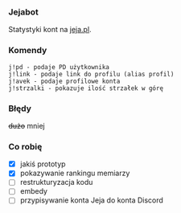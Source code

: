 ### Jejabot
Statystyki kont na [jeja.pl](https://jeja.pl).

### Komendy
```
j!pd - podaje PD użytkownika
j!link - podaje link do profilu (alias profil)
j!avek - podaje profilowe konta
j!strzalki - pokazuje ilość strzałek w górę
```

### Błędy
~~dużo~~
mniej

### Co robię
- [x] jakiś prototyp
- [x] pokazywanie rankingu memiarzy
- [ ] restrukturyzacja kodu
- [ ] embedy
- [ ] przypisywanie konta Jeja do konta Discord
